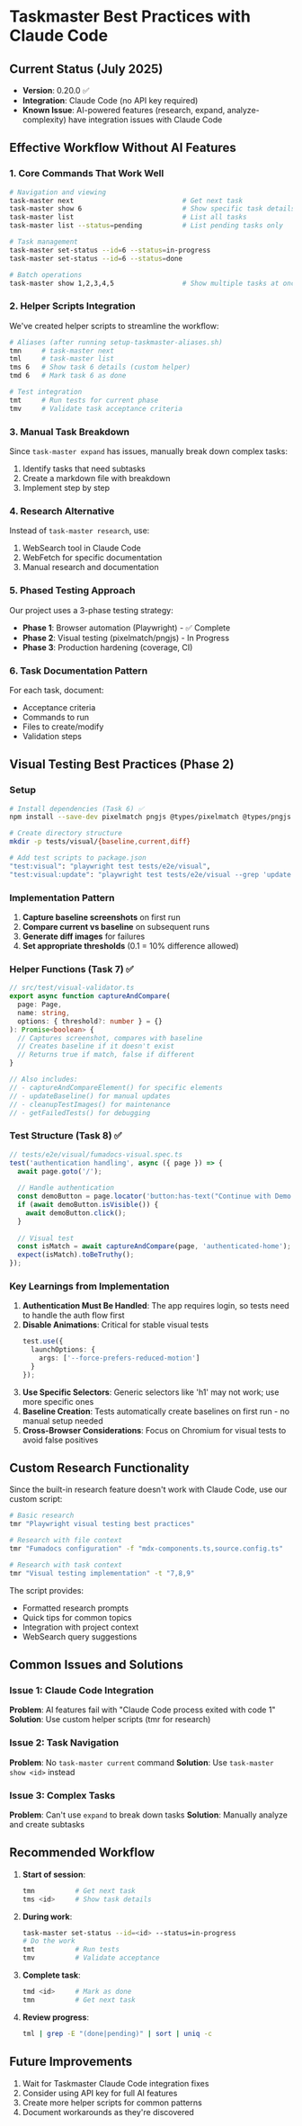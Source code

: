 # Taskmaster Best Practices with Claude Code

## Current Status (July 2025)
- **Version**: 0.20.0 ✅
- **Integration**: Claude Code (no API key required)
- **Known Issue**: AI-powered features (research, expand, analyze-complexity) have integration issues with Claude Code

## Effective Workflow Without AI Features

### 1. Core Commands That Work Well
```bash
# Navigation and viewing
task-master next                           # Get next task
task-master show 6                         # Show specific task details
task-master list                           # List all tasks
task-master list --status=pending          # List pending tasks only

# Task management
task-master set-status --id=6 --status=in-progress
task-master set-status --id=6 --status=done

# Batch operations
task-master show 1,2,3,4,5                 # Show multiple tasks at once
```

### 2. Helper Scripts Integration
We've created helper scripts to streamline the workflow:
```bash
# Aliases (after running setup-taskmaster-aliases.sh)
tmn     # task-master next
tml     # task-master list
tms 6   # Show task 6 details (custom helper)
tmd 6   # Mark task 6 as done

# Test integration
tmt     # Run tests for current phase
tmv     # Validate task acceptance criteria
```

### 3. Manual Task Breakdown
Since `task-master expand` has issues, manually break down complex tasks:
1. Identify tasks that need subtasks
2. Create a markdown file with breakdown
3. Implement step by step

### 4. Research Alternative
Instead of `task-master research`, use:
1. WebSearch tool in Claude Code
2. WebFetch for specific documentation
3. Manual research and documentation

### 5. Phased Testing Approach
Our project uses a 3-phase testing strategy:
- **Phase 1**: Browser automation (Playwright) - ✅ Complete
- **Phase 2**: Visual testing (pixelmatch/pngjs) - In Progress
- **Phase 3**: Production hardening (coverage, CI)

### 6. Task Documentation Pattern
For each task, document:
- Acceptance criteria
- Commands to run
- Files to create/modify
- Validation steps

## Visual Testing Best Practices (Phase 2)

### Setup
```bash
# Install dependencies (Task 6) ✅
npm install --save-dev pixelmatch pngjs @types/pixelmatch @types/pngjs

# Create directory structure
mkdir -p tests/visual/{baseline,current,diff}

# Add test scripts to package.json
"test:visual": "playwright test tests/e2e/visual",
"test:visual:update": "playwright test tests/e2e/visual --grep 'update all baselines'"
```

### Implementation Pattern
1. **Capture baseline screenshots** on first run
2. **Compare current vs baseline** on subsequent runs
3. **Generate diff images** for failures
4. **Set appropriate thresholds** (0.1 = 10% difference allowed)

### Helper Functions (Task 7) ✅
```typescript
// src/test/visual-validator.ts
export async function captureAndCompare(
  page: Page,
  name: string,
  options: { threshold?: number } = {}
): Promise<boolean> {
  // Captures screenshot, compares with baseline
  // Creates baseline if it doesn't exist
  // Returns true if match, false if different
}

// Also includes:
// - captureAndCompareElement() for specific elements
// - updateBaseline() for manual updates
// - cleanupTestImages() for maintenance
// - getFailedTests() for debugging
```

### Test Structure (Task 8) ✅
```typescript
// tests/e2e/visual/fumadocs-visual.spec.ts
test('authentication handling', async ({ page }) => {
  await page.goto('/');
  
  // Handle authentication
  const demoButton = page.locator('button:has-text("Continue with Demo Mode")');
  if (await demoButton.isVisible()) {
    await demoButton.click();
  }
  
  // Visual test
  const isMatch = await captureAndCompare(page, 'authenticated-home');
  expect(isMatch).toBeTruthy();
});
```

### Key Learnings from Implementation

1. **Authentication Must Be Handled**: The app requires login, so tests need to handle the auth flow first
2. **Disable Animations**: Critical for stable visual tests
   ```typescript
   test.use({
     launchOptions: {
       args: ['--force-prefers-reduced-motion']
     }
   });
   ```
3. **Use Specific Selectors**: Generic selectors like 'h1' may not work; use more specific ones
4. **Baseline Creation**: Tests automatically create baselines on first run - no manual setup needed
5. **Cross-Browser Considerations**: Focus on Chromium for visual tests to avoid false positives

## Custom Research Functionality

Since the built-in research feature doesn't work with Claude Code, use our custom script:

```bash
# Basic research
tmr "Playwright visual testing best practices"

# Research with file context
tmr "Fumadocs configuration" -f "mdx-components.ts,source.config.ts"

# Research with task context
tmr "Visual testing implementation" -t "7,8,9"
```

The script provides:
- Formatted research prompts
- Quick tips for common topics
- Integration with project context
- WebSearch query suggestions

## Common Issues and Solutions

### Issue 1: Claude Code Integration
**Problem**: AI features fail with "Claude Code process exited with code 1"
**Solution**: Use custom helper scripts (tmr for research)

### Issue 2: Task Navigation
**Problem**: No `task-master current` command
**Solution**: Use `task-master show <id>` instead

### Issue 3: Complex Tasks
**Problem**: Can't use `expand` to break down tasks
**Solution**: Manually analyze and create subtasks

## Recommended Workflow

1. **Start of session**:
   ```bash
   tmn          # Get next task
   tms <id>     # Show task details
   ```

2. **During work**:
   ```bash
   task-master set-status --id=<id> --status=in-progress
   # Do the work
   tmt          # Run tests
   tmv          # Validate acceptance
   ```

3. **Complete task**:
   ```bash
   tmd <id>     # Mark as done
   tmn          # Get next task
   ```

4. **Review progress**:
   ```bash
   tml | grep -E "(done|pending)" | sort | uniq -c
   ```

## Future Improvements
1. Wait for Taskmaster Claude Code integration fixes
2. Consider using API key for full AI features
3. Create more helper scripts for common patterns
4. Document workarounds as they're discovered